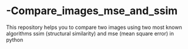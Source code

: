 # -Compare_images_mse_and_ssim
This repository helps you to compare two images using two most known algorithms ssim (structural similarity) and mse (mean square error) in python
